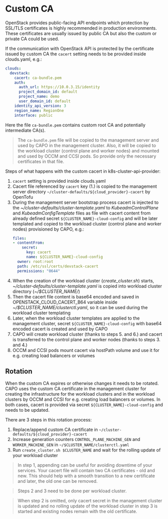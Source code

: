 # Custom CA

OpenStack provides public-facing API endpoints which protection by SSL/TLS certificates
is highly recommended in production environments.
These certificates are usually issued by public CA but also the custom or private CA could be used.

If the communication with OpenStack API is protected by the certificate issued by custom CA
the `cacert` setting needs to be provided inside clouds.yaml, e.g.:
```yaml
clouds:
  devstack:
    cacert: ca-bundle.pem
    auth:
      auth_url: https://10.0.3.15/identity
      project_domain_id: default
      project_name: demo
      user_domain_id: default
    identity_api_version: 3
    region_name: RegionOne
    interface: public
```
Here the file `ca-bundle.pem` contains custom root CA and potentially intermediate CA(s).
> The `ca-bundle.pem` file will be copied to the management server and used by CAPO
> in the management cluster. Also, it will be copied to the workload cluster (control plane and worker nodes)
> and mounted and used by OCCM and CCSI pods.
> So provide only the necessary certificates in that file.

Steps of what happens with the custom cacert in k8s-cluster-api-provider:
1. `cacert` setting is provided inside clouds.yaml
2. Cacert file referenced by `cacert` key (1.) is copied to the management server
   directory `~/cluster-defaults/${cloud_provider}-cacert` by OpenTofu
3. During the management server bootstrap process cacert is injected to
   the *~/cluster-defaults/cluster-template.yaml* to *KubeadmControlPlane* and *KubeadmConfigTemplate* files
   as file with cacert content from already defined secret `${CLUSTER_NAME}-cloud-config` and will be later
   templated and copied to the workload cluster (control plane and worker nodes) provisioned by CAPO, e.g.:
   ```yaml
   files:
   - contentFrom:
       secret:
         key: cacert
         name: ${CLUSTER_NAME}-cloud-config
     owner: root:root
     path: /etc/ssl/certs/devstack-cacert
     permissions: "0644"
   ```
4. When the creation of the workload cluster (*create_cluster.sh*) starts,
   *~/cluster-defaults/cluster-template.yaml* is copied into workload cluster directory (*~/$CLUSTER_NAME/*)
5. Then the cacert file content is base64 encoded and saved in OPENSTACK_CLOUD_CACERT_B64 variable
   inside *~/$CLUSTER_NAME/clusterctl.yaml*, so it can be used during
   the workload cluster templating
6. Later, when the workload cluster templates are applied to the management cluster,
   secret `${CLUSTER_NAME}-cloud-config` with base64 encoded cacert is created and used by CAPO
7. CAPO will create workload cluster (thanks to steps 5. and 6.) and cacert is
   transferred to the control plane and worker nodes (thanks to steps 3. and 4.)
8. OCCM and CCSI pods mount cacert via hostPath volume
   and use it for e.g. creating load balancers or volumes

## Rotation

When the custom CA expires or otherwise changes it needs to be rotated.
CAPO uses the custom CA certificate in the management cluster for creating the infrastructure
for the workload clusters and in the workload clusters by OCCM and CCSI for e.g. creating load balancers or volumes.
In both cases, cacert is provided via secret `${CLUSTER_NAME}-cloud-config` and needs to be updated.

There are 3 steps in this rotation process:
1. Replace/append custom CA certificate in `~/cluster-defaults/${cloud_provider}-cacert`
2. Increase generation counters `CONTROL_PLANE_MACHINE_GEN` and `WORKER_MACHINE_GEN` in `~/$CLUSTER_NAME/clusterctl.yaml`
3. Run `create_cluster.sh $CLUSTER_NAME` and wait for the rolling update of your workload cluster

> In step 1, appending can be useful for avoiding downtime of your services.
> Your cacert file will contain two CA certificates - old and new.
> This should help with a smooth transition to a new certificate and later, the old one can be removed.

> Steps 2 and 3 need to be done per workload cluster.

> When step 2 is omitted, only cacert secret in the management cluster is updated and no rolling update of
> the workload cluster in step 3 is started and existing nodes remain with the old certificate.
